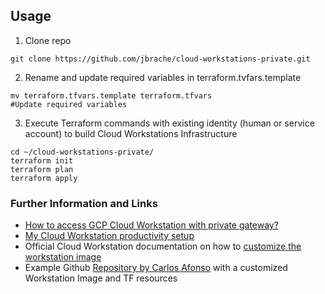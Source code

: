 
## Usage
1. Clone repo
```
git clone https://github.com/jbrache/cloud-workstations-private.git

```

2. Rename and update required variables in terraform.tvfars.template
```
mv terraform.tfvars.template terraform.tfvars
#Update required variables
```
3. Execute Terraform commands with existing identity (human or service account) to build Cloud Workstations Infrastructure 

```
cd ~/cloud-workstations-private/
terraform init
terraform plan
terraform apply
```

### Further Information and Links
* [How to access GCP Cloud Workstation with private gateway?](https://medium.com/@derek10cloud/how-to-access-gcp-cloud-workstation-with-private-gateway-5b0f9aee799c)
* [My Cloud Workstation productivity setup](https://medium.com/google-cloud/my-cloud-workstation-productivity-setup-c11ab5f35c0d)
* Official Cloud Workstation documentation on how to [customize the workstation image](https://cloud.google.com/workstations/docs/customize-container-images)
* Example Github [Repository by Carlos Afonso](https://github.com/carlosafonso/cloud-workstations-custom-image) with a customized Workstation Image and TF resources